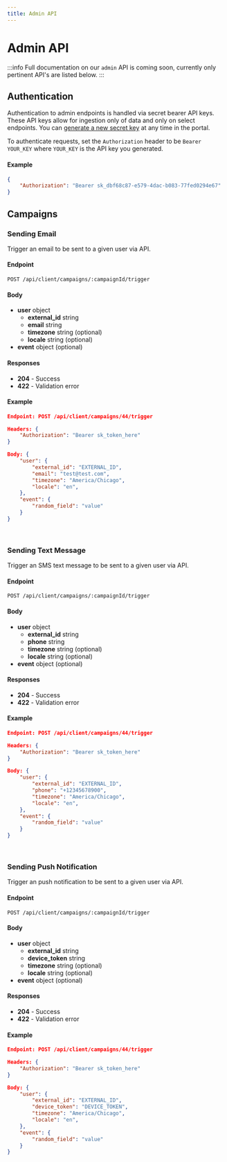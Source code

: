```yaml
---
title: Admin API
---
```


# Admin API

:::info
Full documentation on our `admin` API is coming soon, currently only pertinent API's are listed below.
:::

## Authentication
Authentication to admin endpoints is handled via secret bearer API keys. These API keys allow for ingestion only of data and only on select endpoints. You can [generate a new secret key](/how-to/settings/apikeys) at any time in the portal.

To authenticate requests, set the `Authorization` header to be `Bearer YOUR_KEY` where `YOUR_KEY` is the API key you generated.

#### Example
```json
{
    "Authorization": "Bearer sk_dbf68c87-e579-4dac-b083-77fed0294e67"
}
```

## Campaigns

### Sending Email
Trigger an email to be sent to a given user via API.

#### Endpoint
`POST /api/client/campaigns/:campaignId/trigger`

#### Body
- **user** object
    - **external_id** string
    - **email** string
    - **timezone** string (optional)
    - **locale** string (optional)
- **event** object (optional)


#### Responses
- **204** - Success
- **422** - Validation error

#### Example
```json
Endpoint: POST /api/client/campaigns/44/trigger

Headers: {
    "Authorization": "Bearer sk_token_here"
}

Body: {
    "user": {
        "external_id": "EXTERNAL_ID",
        "email": "test@test.com",
        "timezone": "America/Chicago",
        "locale": "en",
    },
    "event": {
        "random_field": "value"
    }
}
```

<br />

### Sending Text Message
Trigger an SMS text message to be sent to a given user via API.

#### Endpoint
`POST /api/client/campaigns/:campaignId/trigger`

#### Body
- **user** object
    - **external_id** string
    - **phone** string
    - **timezone** string (optional)
    - **locale** string (optional)
- **event** object (optional)


#### Responses
- **204** - Success
- **422** - Validation error

#### Example
```json
Endpoint: POST /api/client/campaigns/44/trigger

Headers: {
    "Authorization": "Bearer sk_token_here"
}

Body: {
    "user": {
        "external_id": "EXTERNAL_ID",
        "phone": "+12345678900",
        "timezone": "America/Chicago",
        "locale": "en",
    },
    "event": {
        "random_field": "value"
    }
}
```

<br />

### Sending Push Notification
Trigger an push notification to be sent to a given user via API.

#### Endpoint
`POST /api/client/campaigns/:campaignId/trigger`

#### Body
- **user** object
    - **external_id** string
    - **device_token** string
    - **timezone** string (optional)
    - **locale** string (optional)
- **event** object (optional)


#### Responses
- **204** - Success
- **422** - Validation error

#### Example
```json
Endpoint: POST /api/client/campaigns/44/trigger

Headers: {
    "Authorization": "Bearer sk_token_here"
}

Body: {
    "user": {
        "external_id": "EXTERNAL_ID",
        "device_token": "DEVICE_TOKEN",
        "timezone": "America/Chicago",
        "locale": "en",
    },
    "event": {
        "random_field": "value"
    }
}
```

<br />
